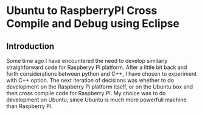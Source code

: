 # Ubuntu to RaspberryPI Cross Compile and Debug using Eclipse
## Introduction
Some time ago I have encountered the need to develop similarly straighforward code for Raspberyy Pi platform. After a little bit back and forth considerations between python and C++, I have chosen to experiment with C++ option.
The next iteration of decisions was whether to do development on the Raspberry Pi platform itself, or on the Ubuntu box and then cross compile code for Raspberry PI. My choice was to do development on Ubuntu, since Ubuntu is much more powerfull machine than Raspberry Pi.
